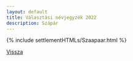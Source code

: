 ```yaml
---
layout: default
title: Választási névjegyzék 2022
description: Szápár
---
```


{% include settlementHTMLs/Szaapaar.html %}

[Vissza](../)